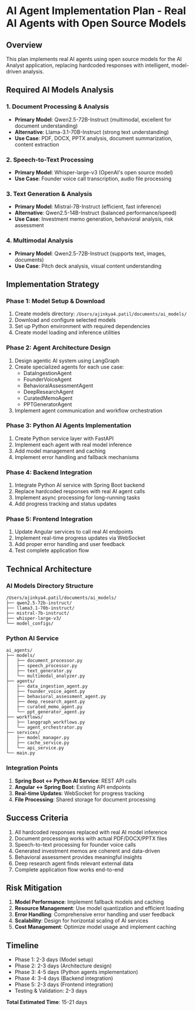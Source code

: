 # AI Agent Implementation Plan - Real AI Agents with Open Source Models

## Overview
This plan implements real AI agents using open source models for the AI Analyst application, replacing hardcoded responses with intelligent, model-driven analysis.

## Required AI Models Analysis

### 1. Document Processing & Analysis
- **Primary Model**: Qwen2.5-72B-Instruct (multimodal, excellent for document understanding)
- **Alternative**: Llama-3.1-70B-Instruct (strong text understanding)
- **Use Case**: PDF, DOCX, PPTX analysis, document summarization, content extraction

### 2. Speech-to-Text Processing
- **Primary Model**: Whisper-large-v3 (OpenAI's open source model)
- **Use Case**: Founder voice call transcription, audio file processing

### 3. Text Generation & Analysis
- **Primary Model**: Mistral-7B-Instruct (efficient, fast inference)
- **Alternative**: Qwen2.5-14B-Instruct (balanced performance/speed)
- **Use Case**: Investment memo generation, behavioral analysis, risk assessment

### 4. Multimodal Analysis
- **Primary Model**: Qwen2.5-72B-Instruct (supports text, images, documents)
- **Use Case**: Pitch deck analysis, visual content understanding

## Implementation Strategy

### Phase 1: Model Setup & Download
1. Create models directory: `/Users/ajinkya4.patil/documents/ai_models/`
2. Download and configure selected models
3. Set up Python environment with required dependencies
4. Create model loading and inference utilities

### Phase 2: Agent Architecture Design
1. Design agentic AI system using LangGraph
2. Create specialized agents for each use case:
   - DataIngestionAgent
   - FounderVoiceAgent
   - BehavioralAssessmentAgent
   - DeepResearchAgent
   - CuratedMemoAgent
   - PPTGeneratorAgent
3. Implement agent communication and workflow orchestration

### Phase 3: Python AI Agents Implementation
1. Create Python service layer with FastAPI
2. Implement each agent with real model inference
3. Add model management and caching
4. Implement error handling and fallback mechanisms

### Phase 4: Backend Integration
1. Integrate Python AI service with Spring Boot backend
2. Replace hardcoded responses with real AI agent calls
3. Implement async processing for long-running tasks
4. Add progress tracking and status updates

### Phase 5: Frontend Integration
1. Update Angular services to call real AI endpoints
2. Implement real-time progress updates via WebSocket
3. Add proper error handling and user feedback
4. Test complete application flow

## Technical Architecture

### AI Models Directory Structure
```
/Users/ajinkya4.patil/documents/ai_models/
├── qwen2.5-72b-instruct/
├── llama3.1-70b-instruct/
├── mistral-7b-instruct/
├── whisper-large-v3/
└── model_configs/
```

### Python AI Service
```
ai_agents/
├── models/
│   ├── document_processor.py
│   ├── speech_processor.py
│   ├── text_generator.py
│   └── multimodal_analyzer.py
├── agents/
│   ├── data_ingestion_agent.py
│   ├── founder_voice_agent.py
│   ├── behavioral_assessment_agent.py
│   ├── deep_research_agent.py
│   ├── curated_memo_agent.py
│   └── ppt_generator_agent.py
├── workflows/
│   ├── langgraph_workflows.py
│   └── agent_orchestrator.py
├── services/
│   ├── model_manager.py
│   ├── cache_service.py
│   └── api_service.py
└── main.py
```

### Integration Points
1. **Spring Boot ↔ Python AI Service**: REST API calls
2. **Angular ↔ Spring Boot**: Existing API endpoints
3. **Real-time Updates**: WebSocket for progress tracking
4. **File Processing**: Shared storage for document processing

## Success Criteria
1. All hardcoded responses replaced with real AI model inference
2. Document processing works with actual PDF/DOCX/PPTX files
3. Speech-to-text processing for founder voice calls
4. Generated investment memos are coherent and data-driven
5. Behavioral assessment provides meaningful insights
6. Deep research agent finds relevant external data
7. Complete application flow works end-to-end

## Risk Mitigation
1. **Model Performance**: Implement fallback models and caching
2. **Resource Management**: Use model quantization and efficient loading
3. **Error Handling**: Comprehensive error handling and user feedback
4. **Scalability**: Design for horizontal scaling of AI services
5. **Cost Management**: Optimize model usage and implement caching

## Timeline
- Phase 1: 2-3 days (Model setup)
- Phase 2: 2-3 days (Architecture design)
- Phase 3: 4-5 days (Python agents implementation)
- Phase 4: 3-4 days (Backend integration)
- Phase 5: 2-3 days (Frontend integration)
- Testing & Validation: 2-3 days

**Total Estimated Time**: 15-21 days

